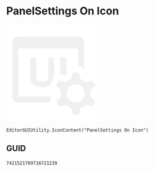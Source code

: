 # PanelSettings On Icon
![](/img/PanelSettings%20On%20Icon.png)

``` CSharp
EditorGUIUtility.IconContent("PanelSettings On Icon")
```
## GUID
```
7421521709716721239
```
